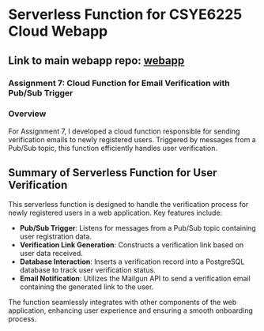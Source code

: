 # Serverless Function for CSYE6225 Cloud Webapp 
## Link to main webapp repo: [webapp](https://github.com/siddharthdashcsye6225/webapp)

### Assignment 7: Cloud Function for Email Verification with Pub/Sub Trigger
### Overview
For Assignment 7, I developed a cloud function responsible for sending verification emails to newly registered users. Triggered by messages from a Pub/Sub topic, this function efficiently handles user verification.

## Summary of Serverless Function for User Verification

This serverless function is designed to handle the verification process for newly registered users in a web application. Key features include:

- **Pub/Sub Trigger**: Listens for messages from a Pub/Sub topic containing user registration data.
- **Verification Link Generation**: Constructs a verification link based on user data received.
- **Database Interaction**: Inserts a verification record into a PostgreSQL database to track user verification status.
- **Email Notification**: Utilizes the Mailgun API to send a verification email containing the generated link to the user.

The function seamlessly integrates with other components of the web application, enhancing user experience and ensuring a smooth onboarding process.


